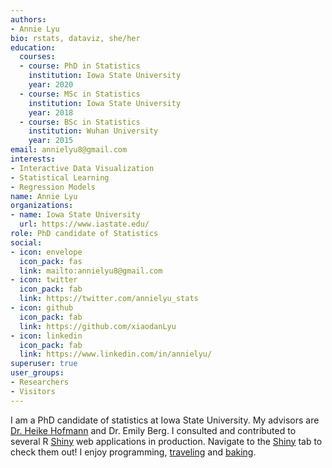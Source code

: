 ```yaml
---
authors:
- Annie Lyu
bio: rstats, dataviz, she/her
education:
  courses:
  - course: PhD in Statistics
    institution: Iowa State University
    year: 2020
  - course: MSc in Statistics
    institution: Iowa State University
    year: 2018
  - course: BSc in Statistics
    institution: Wuhan University
    year: 2015
email: annielyu8@gmail.com
interests:
- Interactive Data Visualization
- Statistical Learning
- Regression Models
name: Annie Lyu
organizations:
- name: Iowa State University
  url: https://www.iastate.edu/
role: PhD candidate of Statistics
social:
- icon: envelope
  icon_pack: fas
  link: mailto:annielyu8@gmail.com
- icon: twitter
  icon_pack: fab
  link: https://twitter.com/annielyu_stats
- icon: github
  icon_pack: fab
  link: https://github.com/xiaodanLyu
- icon: linkedin
  icon_pack: fab
  link: https://www.linkedin.com/in/annielyu/
superuser: true
user_groups:
- Researchers
- Visitors
---
```


I am a PhD candidate of statistics at Iowa State University. My advisors are [Dr. Heike Hofmann](http://hofmann.public.iastate.edu/) and Dr. Emily Berg. I consulted and contributed to several R [Shiny](http://shiny.rstudio.com/) web applications in production. Navigate to the [Shiny](#shiny) tab to check them out! I enjoy programming, [traveling](/tags/travel/) and [baking](/tags/foodie/).

